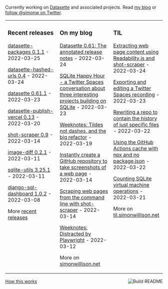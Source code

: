 Currently working on [Datasette](https://datasette.io/) and associated projects. Read [my blog](https://simonwillison.net/) or [follow @simonw on Twitter](https://twitter.com/simonw).

<table><tr><td valign="top" width="33%">

### Recent releases
<!-- recent_releases starts -->
[datasette-packages 0.1.1](https://github.com/simonw/datasette-packages/releases/tag/0.1.1) - 2022-03-25

[datasette-hashed-urls 0.4](https://github.com/simonw/datasette-hashed-urls/releases/tag/0.4) - 2022-03-24

[datasette 0.61.1](https://github.com/simonw/datasette/releases/tag/0.61.1) - 2022-03-23

[datasette-publish-vercel 0.13](https://github.com/simonw/datasette-publish-vercel/releases/tag/0.13) - 2022-03-20

[shot-scraper 0.9](https://github.com/simonw/shot-scraper/releases/tag/0.9) - 2022-03-14

[image-diff 0.2.1](https://github.com/simonw/image-diff/releases/tag/0.2.1) - 2022-03-11

[sqlite-utils 3.25.1](https://github.com/simonw/sqlite-utils/releases/tag/3.25.1) - 2022-03-11

[django-sql-dashboard 1.0.2](https://github.com/simonw/django-sql-dashboard/releases/tag/1.0.2) - 2022-03-08
<!-- recent_releases ends -->
More [recent releases](https://github.com/simonw/simonw/blob/main/releases.md)
</td><td valign="top" width="34%">

### On my blog
<!-- blog starts -->
[Datasette 0.61: The annotated release notes](http://simonwillison.net/2022/Mar/24/datasette-061/) - 2022-03-24

[SQLite Happy Hour - a Twitter Spaces conversation about three interesting projects building on SQLite](http://simonwillison.net/2022/Mar/23/sqlite-happy-hour/) - 2022-03-23

[Weeknotes: Tildes not dashes, and the big refactor](http://simonwillison.net/2022/Mar/19/weeknotes/) - 2022-03-19

[Instantly create a GitHub repository to take screenshots of a web page](http://simonwillison.net/2022/Mar/14/shot-scraper-template/) - 2022-03-14

[Scraping web pages from the command line with shot-scraper](http://simonwillison.net/2022/Mar/14/scraping-web-pages-shot-scraper/) - 2022-03-14

[Weeknotes: Distracted by Playwright](http://simonwillison.net/2022/Mar/12/weeknotes-playwright/) - 2022-03-12
<!-- blog ends -->
More on [simonwillison.net](https://simonwillison.net/)
</td><td valign="top" width="33%">

### TIL
<!-- tils starts -->
[Extracting web page content using Readability.js and shot-scraper](https://til.simonwillison.net/shot-scraper/readability) - 2022-03-24

[Exporting and editing a Twitter Spaces recording](https://til.simonwillison.net/twitter/export-edit-twitter-spaces) - 2022-03-23

[Rewriting a repo to contain the history of just specific files](https://til.simonwillison.net/git/rewrite-repo-specific-files) - 2022-03-22

[Using the GitHub Actions cache with npx and no package.json](https://til.simonwillison.net/github-actions/npm-cache-with-npx-no-package) - 2022-03-22

[Counting SQLite virtual machine operations](https://til.simonwillison.net/sqlite/counting-vm-ops) - 2022-03-21
<!-- tils ends -->
More on [til.simonwillison.net](https://til.simonwillison.net/)
</td></tr></table>

<a href="https://github.com/simonw/simonw/actions"><img src="https://github.com/simonw/simonw/workflows/Build%20README/badge.svg" align="right" alt="Build README"></a> <a href="https://simonwillison.net/2020/Jul/10/self-updating-profile-readme/">How this works</a>
